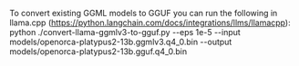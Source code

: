 
To convert existing GGML models to GGUF you can run the following in llama.cpp (https://python.langchain.com/docs/integrations/llms/llamacpp):
python ./convert-llama-ggmlv3-to-gguf.py --eps 1e-5 --input models/openorca-platypus2-13b.ggmlv3.q4_0.bin --output models/openorca-platypus2-13b.gguf.q4_0.bin

